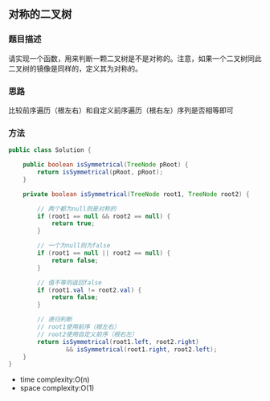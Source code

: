 ## 对称的二叉树

### 题目描述

请实现一个函数，用来判断一颗二叉树是不是对称的。注意，如果一个二叉树同此二叉树的镜像是同样的，定义其为对称的。

### 思路

比较前序遍历（根左右）和自定义前序遍历（根右左）序列是否相等即可


### 方法

```java
public class Solution {

    public boolean isSymmetrical(TreeNode pRoot) {
        return isSymmetrical(pRoot, pRoot);
    }

    private boolean isSymmetrical(TreeNode root1, TreeNode root2) {

        // 两个都为null则是对称的
        if (root1 == null && root2 == null) {
            return true;
        }

        // 一个为null则为false
        if (root1 == null || root2 == null) {
            return false;
        }

        // 值不等则返回false
        if (root1.val != root2.val) {
            return false;
        }

        // 递归判断
        // root1使用前序（根左右）
        // root2使用自定义前序（根右左）
        return isSymmetrical(root1.left, root2.right)
                && isSymmetrical(root1.right, root2.left);
    }
}
```

- time complexity:O(n)
- space complexity:O(1)
